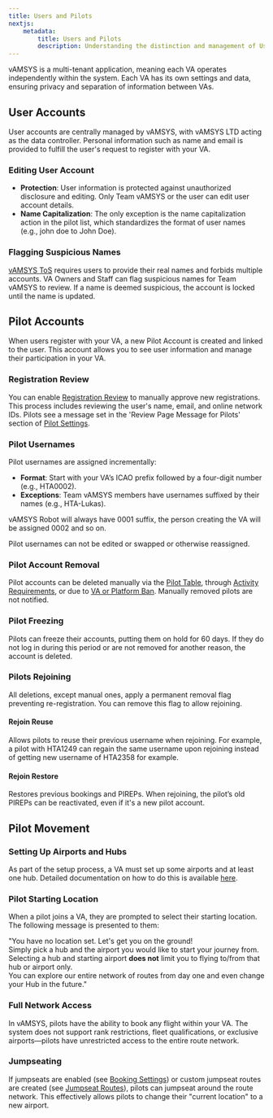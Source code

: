 ```yaml
---
title: Users and Pilots
nextjs:  
    metadata:  
        title: Users and Pilots  
        description: Understanding the distinction and management of Users and Pilots within the vAMSYS platform.
---
```


vAMSYS is a multi-tenant application, meaning each VA operates independently within the system. Each VA has its own settings and data, ensuring privacy and separation of information between VAs.

## User Accounts

User accounts are centrally managed by vAMSYS, with vAMSYS LTD acting as the data controller. Personal information such as name and email is provided to fulfill the user's request to register with your VA.

### Editing User Account

- **Protection**: User information is protected against unauthorized disclosure and editing. Only Team vAMSYS or the user can edit user account details.
- **Name Capitalization**: The only exception is the name capitalization action in the pilot list, which standardizes the format of user names (e.g., john doe to John Doe).

### Flagging Suspicious Names

[vAMSYS ToS](https://vamsys.io/legal) requires users to provide their real names and forbids multiple accounts. VA Owners and Staff can flag suspicious names for Team vAMSYS to review. If a name is deemed suspicious, the account is locked until the name is updated.

## Pilot Accounts

When users register with your VA, a new Pilot Account is created and linked to the user. This account allows you to see user information and manage their participation in your VA.

### Registration Review

You can enable [Registration Review](/settings/airline#pilot-settings) to manually approve new registrations. This process includes reviewing the user's name, email, and online network IDs. Pilots see a message set in the 'Review Page Message for Pilots' section of [Pilot Settings](/settings/airline#pilot-settings).

### Pilot Usernames

Pilot usernames are assigned incrementally:
- **Format**: Start with your VA’s ICAO prefix followed by a four-digit number (e.g., HTA0002).
- **Exceptions**: Team vAMSYS members have usernames suffixed by their names (e.g., HTA-Lukas).

vAMSYS Robot will always have 0001 suffix, the person creating the VA will be assigned 0002 and so on.

Pilot usernames can not be edited or swapped or otherwise reassigned.

### Pilot Account Removal

Pilot accounts can be deleted manually via the [Pilot Table](/orwell/pilots#pilot-list), through [Activity Requirements](/settings/airline#activity-settings), or due to [VA or Platform Ban](/orwell/pilots#pilot-bans). Manually removed pilots are not notified.

### Pilot Freezing

Pilots can freeze their accounts, putting them on hold for 60 days. If they do not log in during this period or are not removed for another reason, the account is deleted.

### Pilots Rejoining

All deletions, except manual ones, apply a permanent removal flag preventing re-registration. You can remove this flag to allow rejoining.

#### Rejoin Reuse

Allows pilots to reuse their previous username when rejoining. For example, a pilot with HTA1249 can regain the same username upon rejoining instead of getting new username of HTA2358 for example.

#### Rejoin Restore

Restores previous bookings and PIREPs. When rejoining, the pilot’s old PIREPs can be reactivated, even if it's a new pilot account.

## Pilot Movement

### Setting Up Airports and Hubs

As part of the setup process, a VA must set up some airports and at least one hub. Detailed documentation on how to do this is available [here](/vds/airports).

### Pilot Starting Location

When a pilot joins a VA, they are prompted to select their starting location. The following message is presented to them:

"You have no location set. Let\'s get you on the ground!  
Simply pick a hub and the airport you would like to start your journey from.  
Selecting a hub and starting airport **does not** limit you to flying to/from that hub or airport only.  
You can explore our entire network of routes from day one and even change your Hub in the future."

### Full Network Access

In vAMSYS, pilots have the ability to book any flight within your VA. The system does not support rank restrictions, fleet qualifications, or exclusive airports—pilots have unrestricted access to the entire route network.

### Jumpseating

If jumpseats are enabled (see [Booking Settings](/settings/airline#booking-settings)) or custom jumpseat routes are created (see [Jumpseat Routes](/vds/routes#jumpseat)), pilots can jumpseat around the route network. This effectively allows pilots to change their "current location" to a new airport.